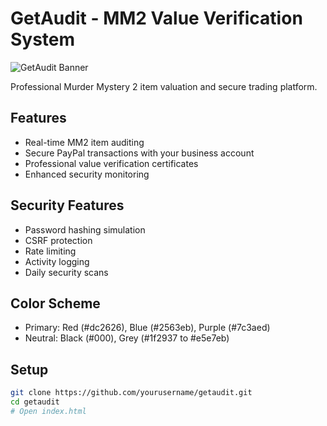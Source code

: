 # GetAudit - MM2 Value Verification System

![GetAudit Banner](images/banner.png)

Professional Murder Mystery 2 item valuation and secure trading platform.

## Features
- Real-time MM2 item auditing
- Secure PayPal transactions with your business account
- Professional value verification certificates
- Enhanced security monitoring

## Security Features
- Password hashing simulation
- CSRF protection
- Rate limiting
- Activity logging
- Daily security scans

## Color Scheme
- Primary: Red (#dc2626), Blue (#2563eb), Purple (#7c3aed)
- Neutral: Black (#000), Grey (#1f2937 to #e5e7eb)

## Setup
```bash
git clone https://github.com/yourusername/getaudit.git
cd getaudit
# Open index.html

